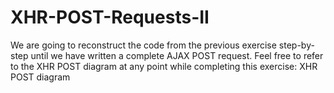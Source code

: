 # XHR-POST-Requests-II
We are going to reconstruct the code from the previous exercise step-by-step until we have written a complete AJAX POST request.  Feel free to refer to the XHR POST diagram at any point while completing this exercise:  XHR POST diagram
